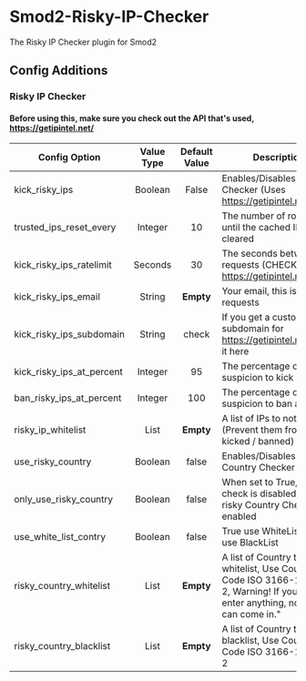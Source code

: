 # Smod2-Risky-IP-Checker
The Risky IP Checker plugin for Smod2

## Config Additions
### Risky IP Checker
#### Before using this, make sure you check out the API that's used, https://getipintel.net/
Config Option | Value Type | Default Value | Description
--- | :---: | :---: | ---
kick_risky_ips | Boolean | False | Enables/Disables Risky IP Checker (Uses https://getipintel.net/)
trusted_ips_reset_every | Integer | 10 | The number of rounds until the cached IPs are cleared
kick_risky_ips_ratelimit | Seconds | 30 | The seconds between requests (CHECK https://getipintel.net/#API)
kick_risky_ips_email | String | **Empty** | Your email, this is used in requests
kick_risky_ips_subdomain | String | check | If you get a custom subdomain for https://getipintel.net/, use it here
kick_risky_ips_at_percent | Integer | 95 | The percentage of suspicion to kick a player
ban_risky_ips_at_percent | Integer | 100 | The percentage of suspicion to ban a player
risky_ip_whitelist | List | **Empty** | A list of IPs to not check (Prevent them from being kicked / banned)
use_risky_country | Boolean | false | Enables/Disables Risky Country Checker
only_use_risky_country | Boolean | false | When set to True, risky ip check is disabled and only risky Country Check is enabled
use_white_list_contry | Boolean | false | True use WhiteList/ False use BlackList
risky_country_whitelist | List | **Empty** | A list of Country to whitelist, Use Country Code ISO 3166-1 alpha-2, Warning!  If you do not enter anything, no one can come in."
risky_country_blacklist | List | **Empty** | A list of Country to blacklist, Use Country Code ISO 3166-1 alpha-2
